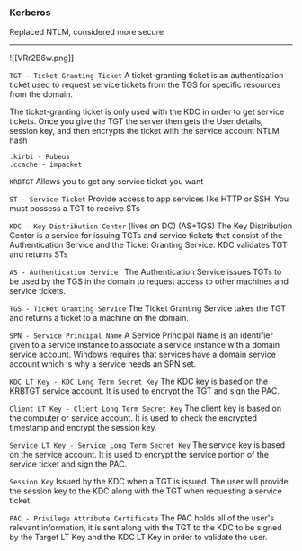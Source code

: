 ### Kerberos
Replaced NTLM, considered more secure

---
![[VRr2B6w.png]]

`TGT - Ticket Granting Ticket`
A ticket-granting ticket is an authentication ticket used to request service tickets from the TGS for specific resources from the domain.

The ticket-granting ticket is only used with the KDC in order to get service tickets. Once you give the TGT the server then gets the User details, session key, and then encrypts the ticket with the service account NTLM hash
	
	.kirbi - Rubeus
	.ccache - impacket

`KRBTGT`
Allows you to get any service ticket you want

`ST - Service Ticket`
Provide access to app services like HTTP or SSH. You must possess a TGT to receive STs

`KDC - Key Distribution Center` (lives on DC) (AS+TGS)
 The Key Distribution Center is a service for issuing TGTs and service tickets that consist of the Authentication Service and the Ticket Granting Service.
 KDC validates TGT and returns STs

`AS - Authentication Service `
The Authentication Service issues TGTs to be used by the TGS in the domain to request access to other machines and service tickets.

`TGS - Ticket Granting Service`
The Ticket Granting Service takes the TGT and returns a ticket to a machine on the domain.  
    
`SPN - Service Principal Name`
A Service Principal Name is an identifier given to a service instance to associate a service instance with a domain service account. Windows requires that services have a domain service account which is why a service needs an SPN set.

`KDC LT Key - KDC Long Term Secret Key`
The KDC key is based on the KRBTGT service account. It is used to encrypt the TGT and sign the PAC.

`Client LT Key - Client Long Term Secret Key`
The client key is based on the computer or service account. It is used to check the encrypted timestamp and encrypt the session key.

`Service LT Key - Service Long Term Secret Key`
The service key is based on the service account. It is used to encrypt the service portion of the service ticket and sign the PAC.

`Session Key`
Issued by the KDC when a TGT is issued. The user will provide the session key to the KDC along with the TGT when requesting a service ticket.

`PAC - Privilege Attribute Certificate`
The PAC holds all of the user's relevant information, it is sent along with the TGT to the KDC to be signed by the Target LT Key and the KDC LT Key in order to validate the user.